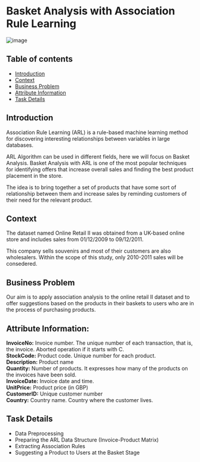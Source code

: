 # Basket Analysis with Association Rule Learning

![image](https://user-images.githubusercontent.com/83332641/161731001-1633a6be-7c0e-4130-adbb-20d6a91e52ed.png)

## Table of contents
* [Introduction](#Introduction)
* [Context](#Context)
* [Business Problem](#Business_Problem)
* [Attribute Information](#Attribute_Information)
* [Task Details](#Task_Details)

## Introduction

Association Rule Learning (ARL) is a rule-based machine learning method for discovering interesting relationships between variables in large databases.

ARL Algorithm can be used in different fields, here we will focus on Basket Analysis. Basket Analysis with ARL is one of the most popular techniques for identifying offers that increase overall sales and finding the best product placement in the store.

The idea is to bring together a set of products that have some sort of relationship between them and increase sales by reminding customers of their need for the relevant product.

## Context

The dataset named Online Retail II was obtained from a UK-based online store and includes sales from 01/12/2009 to 09/12/2011.

This company sells souvenirs and most of their customers are also wholesalers. Within the scope of this study, only 2010-2011 sales will be consedered.

## Business Problem

Our aim is to apply association analysis to the online retail II dataset and to offer suggestions based on the products in their baskets to users who are in the process of purchasing products.

## Attribute Information:

**InvoiceNo:** Invoice number. The unique number of each transaction, that is, the invoice. Aborted operation if it starts with C.  
**StockCode:** Product code. Unique number for each product.  
**Description:** Product name  
**Quantity:** Number of products. It expresses how many of the products on the invoices have been sold.  
**InvoiceDate:** Invoice date and time.  
**UnitPrice:** Product price (in GBP)  
**CustomerID:** Unique customer number  
**Country:** Country name. Country where the customer lives.  

## Task Details

* Data Preprocessing  
* Preparing the ARL Data Structure (Invoice-Product Matrix)  
* Extracting Association Rules  
* Suggesting a Product to Users at the Basket Stage  


